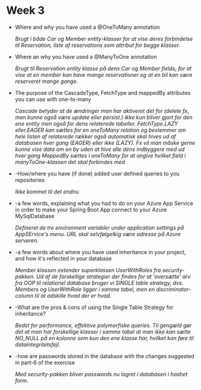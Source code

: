 # Week 3  

- Where and why you have used a @OneToMany annotation

   _Brugt i både Car og Member entity-klasser for at vise deres forbindelse til Reservation, liste af reservations som attribut for begge klasser._
   
- Where an why you have used a @ManyToOne annotation
 
  _Brugt til Reservation entity klasse på dens Car og Member fields, for at vise at en member kan have mange reservationer og at en bil kan være reserveret mange gange._
  
- The purpose of the CascadeType, FetchType and mappedBy attributes you can use with one-to-many
 
  _Cascade betyder at de ændringer man har aktiveret det for (delete fx, men kunne også være update eller persist.) ikke kun bliver gjort for den ene entity men også for dens
  relaterede tabeller. FetchType.LAZY eller.EAGER kan sættes for en oneToMany relation og bestemmer om hele listen af relaterede rækker også automatisk skal hives ud af databasen hver gang (EAGER) eller ikke (LAZY). Fx vil man måske gerne kunne vise data om en by uden at hive alle dens indbyggere med ud hver gang
  MappedBy sættes i oneToMany for at angive hvilket field i manyToOne-klassen det skal forbindes med_
  
- -How/where you have (if done) added user defined queries to you repositories

  _Ikke kommet til det endnu_
  
- -a few words, explaining what you had to do on your Azure App Service in order to make your Spring Boot App connect to your Azure MySqlDatabase

  _Defineret de tre environment variabler under application settings på AppSErvice's menu. URL skal selvfølgelkig være adresse på Azure serveren._
 
- -a few words about where you have used inheritance in your project, and how it's reflected in your database

  _Member klassen extender superklassen UserWithRoles fra security-pakken. Ud af de forskellige strategier der findes for at 'oversætte' arv fra OOP til relationel database bruger vi SINGLE table strategy, dvs. Members og UserWithRole ligger i samme tabel, men en discriminator-column til at adskille hvad der er hvad._

- -What are the pros & cons of using the Single Table Strategy for inheritance?

     _Bedst for performance, effektive polymorfiske queries. Til gengæld gør det at man har forskellige klasser i samme tabel at man ikke kan sætte NO_NULL på en kolonne som kun den ene klasse har, hvilket kan føre til dataintegritetsfejl._
  
- -how are passwords stored in the database with the changes suggested in part-6 of the exercise

     _Med security-pakken bliver passwords nu lagret i databasen i hashet form._
